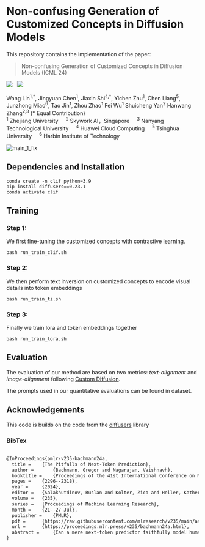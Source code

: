 # Non-confusing Generation of Customized Concepts in Diffusion Models

This repository contains the implementation of the paper:

> Non-confusing Generation of Customized Concepts in Diffusion Models (ICML 24)
> 
<a href='https://arxiv.org/'><img src='https://img.shields.io/badge/ArXiv-PDF-red'></a> &nbsp; 
<a href='https://clif-official.github.io/clif'><img src='https://img.shields.io/badge/Project-Page-Green'></a> &nbsp; 

<div>
<span class="author-block">
<a  target="_blank">Wang Lin</a><sup>1,*</sup></span>,
<span class="author-block">
<a  target="_blank">Jingyuan Chen</a><sup>1</sup></span>,
<span class="author-block">
    <a  target="_blank">Jiaxin Shi</a><sup>4,*</sup>,
  </span>
  <span class="author-block">
    <a  target="_blank">Yichen Zhu</a><sup>1</sup>,
  </span>
<span class="author-block"><a target="_blank">Chen Liang</a><sup>5</sup></span>, <br>
  <span class="author-block">
    <a  target="_blank">Junzhong Miao</a><sup>6</sup>,
  </span>
  <span class="author-block">
    <a  target="_blank">Tao Jin</a><sup>1</sup>,
  </span>
  <span class="author-block">
    <a  target="_blank">Zhou Zhao</a><sup>1</sup>
  </span>
    <span class="author-block">
    <a  target="_blank">Fei Wu</a><sup>1</sup>
  </span>
<span class="author-block">
    <a  target="_blank">Shuicheng Yan</a><sup>2</sup>
  </span>
<span class="author-block">
    <a  target="_blank">Hanwang Zhang</a><sup>2,3</sup>
  </span>(* Equal Contribution)
</div>

<div class="is-size-5 publication-authors">
                  <span class="author-block">
                  <sup>1</sup>  Zhejiang University &nbsp;&nbsp;&nbsp;
                      <sup>2</sup>  Skywork AI，Singapore &nbsp;&nbsp;&nbsp;
                      <sup>3</sup> Nanyang Technological University &nbsp;&nbsp;&nbsp  
                  <sup>4</sup>  Huawei Cloud Computing &nbsp;&nbsp;&nbsp;
                    <sup>5</sup> Tsinghua University &nbsp;&nbsp;&nbsp
<sup>6</sup> Harbin Institute of Technology  </span>
</div>



![main_1_fix](./assets/main_1_fix.png)

## Dependencies and Installation

```
conda create -n clif python=3.9
pip install diffusers==0.23.1
conda activate clif
```

## Training

### Step 1:

We first fine-tuning the customized concepts with contrastive learning.

```
bash run_train_clif.sh
```

### Step 2:

We then perform text inversion on customized concepts to encode visual details into token embeddings

```
bash run_train_ti.sh
```

### Step 3:

Finally we train lora and token embeddings together

```
bash run_train_lora.sh
```

## Evaluation

The evaluation of our method are based on two metrics: *text-alignment* and *image-alignment* following [Custom Diffusion](https://arxiv.org/abs/2212.04488).

The prompts used in our quantitative evaluations can be found in dataset.

## Acknowledgements

This code is builds on the code from the [diffusers](https://github.com/huggingface/diffusers) library

### BibTex

```tex

@InProceedings{pmlr-v235-bachmann24a,
  title = 	 {The Pitfalls of Next-Token Prediction},
  author =       {Bachmann, Gregor and Nagarajan, Vaishnavh},
  booktitle = 	 {Proceedings of the 41st International Conference on Machine Learning},
  pages = 	 {2296--2318},
  year = 	 {2024},
  editor = 	 {Salakhutdinov, Ruslan and Kolter, Zico and Heller, Katherine and Weller, Adrian and Oliver, Nuria and Scarlett, Jonathan and Berkenkamp, Felix},
  volume = 	 {235},
  series = 	 {Proceedings of Machine Learning Research},
  month = 	 {21--27 Jul},
  publisher =    {PMLR},
  pdf = 	 {https://raw.githubusercontent.com/mlresearch/v235/main/assets/bachmann24a/bachmann24a.pdf},
  url = 	 {https://proceedings.mlr.press/v235/bachmann24a.html},
  abstract = 	 {Can a mere next-token predictor faithfully model human thinking? Our work is aimed at crystallizing this intuitive concern, which is currently fragmented in the literature. First, we emphasize isolating the two phases of next-token prediction that are often conflated: autoregression during inference vs. teacher-forcing during training. We argue that the previously-identified problem of "exponential error accumulation" is a symptom of autoregressive inference. But more concerningly, we identify that teacher-forcing can let the model fit the training data by cheating, causing total in-distribution failure. We design a minimal planning task where empirically both the Transformer and the Mamba architecture fail in this manner - remarkably, despite the task being easy to learn. Overall, our work consolidates these and other essential arguments surrounding next-token prediction. We hope this effort can ground future discussions and inspire explorations beyond the next-token prediction paradigm.}
}

```
